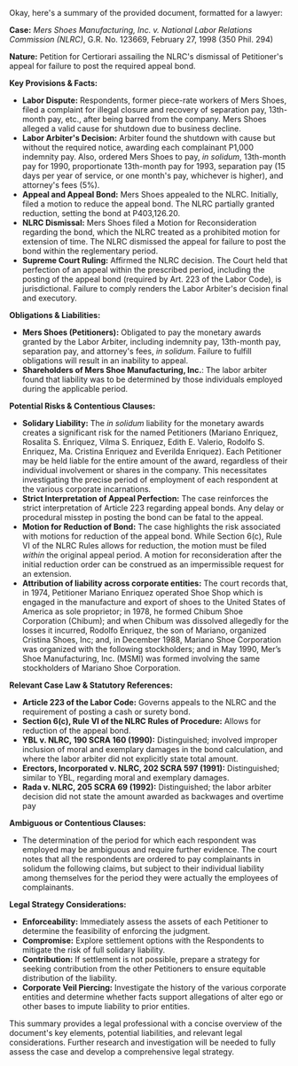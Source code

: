 Okay, here's a summary of the provided document, formatted for a lawyer:

**Case:** *Mers Shoes Manufacturing, Inc. v. National Labor Relations Commission (NLRC)*, G.R. No. 123669, February 27, 1998 (350 Phil. 294)

**Nature:** Petition for Certiorari assailing the NLRC's dismissal of Petitioner's appeal for failure to post the required appeal bond.

**Key Provisions & Facts:**

*   **Labor Dispute:** Respondents, former piece-rate workers of Mers Shoes, filed a complaint for illegal closure and recovery of separation pay, 13th-month pay, etc., after being barred from the company. Mers Shoes alleged a valid cause for shutdown due to business decline.
*   **Labor Arbiter's Decision:** Arbiter found the shutdown with cause but without the required notice, awarding each complainant P1,000 indemnity pay. Also, ordered Mers Shoes to pay, *in solidum*, 13th-month pay for 1990, proportionate 13th-month pay for 1993, separation pay (15 days per year of service, or one month's pay, whichever is higher), and attorney's fees (5%).
*   **Appeal and Appeal Bond:** Mers Shoes appealed to the NLRC. Initially, filed a motion to reduce the appeal bond. The NLRC partially granted reduction, setting the bond at P403,126.20.
*   **NLRC Dismissal:** Mers Shoes filed a Motion for Reconsideration regarding the bond, which the NLRC treated as a prohibited motion for extension of time. The NLRC dismissed the appeal for failure to post the bond within the reglementary period.
*   **Supreme Court Ruling:** Affirmed the NLRC decision. The Court held that perfection of an appeal within the prescribed period, including the posting of the appeal bond (required by Art. 223 of the Labor Code), is jurisdictional. Failure to comply renders the Labor Arbiter's decision final and executory.

**Obligations & Liabilities:**

*   **Mers Shoes (Petitioners):** Obligated to pay the monetary awards granted by the Labor Arbiter, including indemnity pay, 13th-month pay, separation pay, and attorney's fees, *in solidum*. Failure to fulfill obligations will result in an inability to appeal.
*   **Shareholders of Mers Shoe Manufacturing, Inc.**: The labor arbiter found that liability was to be determined by those individuals employed during the applicable period.

**Potential Risks & Contentious Clauses:**

*   **Solidary Liability:** The *in solidum* liability for the monetary awards creates a significant risk for the named Petitioners (Mariano Enriquez, Rosalita S. Enriquez, Vilma S. Enriquez, Edith E. Valerio, Rodolfo S. Enriquez, Ma. Cristina Enriquez and Everilda Enriquez). Each Petitioner may be held liable for the entire amount of the award, regardless of their individual involvement or shares in the company. This necessitates investigating the precise period of employment of each respondent at the various corporate incarnations.
*   **Strict Interpretation of Appeal Perfection:** The case reinforces the strict interpretation of Article 223 regarding appeal bonds. Any delay or procedural misstep in posting the bond can be fatal to the appeal.
*   **Motion for Reduction of Bond:** The case highlights the risk associated with motions for reduction of the appeal bond. While Section 6(c), Rule VI of the NLRC Rules allows for reduction, the motion must be filed *within* the original appeal period. A motion for reconsideration after the initial reduction order can be construed as an impermissible request for an extension.
*   **Attribution of liability across corporate entities:** The court records that, in 1974, Petitioner Mariano Enriquez operated Shoe Shop which is engaged in the manufacture and export of shoes to the United States of America as sole proprietor; in 1978, he formed Chibum Shoe Corporation (Chibum); and when Chibum was dissolved allegedly for the losses it incurred, Rodolfo Enriquez, the son of Mariano, organized Cristina Shoes, Inc; and, in December 1988, Mariano Shoe Corporation was organized with the following stockholders; and in May 1990, Mer’s Shoe Manufacturing, Inc. (MSMI) was formed involving the same stockholders of Mariano Shoe Corporation.

**Relevant Case Law & Statutory References:**

*   **Article 223 of the Labor Code:** Governs appeals to the NLRC and the requirement of posting a cash or surety bond.
*   **Section 6(c), Rule VI of the NLRC Rules of Procedure:**  Allows for reduction of the appeal bond.
*   **YBL v. NLRC, 190 SCRA 160 (1990):**  Distinguished; involved improper inclusion of moral and exemplary damages in the bond calculation, and where the labor arbiter did not explicitly state total amount.
*   **Erectors, Incorporated v. NLRC, 202 SCRA 597 (1991):**  Distinguished; similar to YBL, regarding moral and exemplary damages.
*   **Rada v. NLRC, 205 SCRA 69 (1992):**  Distinguished; the labor arbiter decision did not state the amount awarded as backwages and overtime pay

**Ambiguous or Contentious Clauses:**

*   The determination of the period for which each respondent was employed may be ambiguous and require further evidence. The court notes that all the respondents are ordered to pay complainants in solidum the following claims, but subject to their individual liability among themselves for the period they were actually the employees of complainants.

**Legal Strategy Considerations:**

*   **Enforceability:** Immediately assess the assets of each Petitioner to determine the feasibility of enforcing the judgment.
*   **Compromise:** Explore settlement options with the Respondents to mitigate the risk of full solidary liability.
*   **Contribution:** If settlement is not possible, prepare a strategy for seeking contribution from the other Petitioners to ensure equitable distribution of the liability.
*   **Corporate Veil Piercing:** Investigate the history of the various corporate entities and determine whether facts support allegations of alter ego or other bases to impute liability to prior entities.

This summary provides a legal professional with a concise overview of the document's key elements, potential liabilities, and relevant legal considerations. Further research and investigation will be needed to fully assess the case and develop a comprehensive legal strategy.
